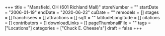 +++
title = "Mansfield, OH (601 Richland Mall)"
storeNumber = ""
startDate = "2006-01-19"
endDate = "2020-06-22"
cuDate = ""
remodels = []
stages = []
franchisees = []
attractions = []
sqft = ""
latitudeLongitude = []
citations = []
contributors = []
downloadLinks = []
pageThumbnailFile = ""
tags = ["Locations"]
categories = ["Chuck E. Cheese's"]
draft = false
+++
